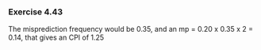 ### Exercise 4.43
The misprediction frequency would be 0.35, and an mp = 0.20 x 0.35 x 2 = 0.14, that gives an CPI of 1.25
